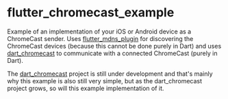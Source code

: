 # flutter_chromecast_example

Example of an implementation of your iOS or Android device as a ChromeCast sender. Uses [flutter_mdns_plugin](https://github.com/terrabythia/flutter_mdns_plugin) for discovering the ChromeCast devices (because this cannot be done purely in Dart) and uses [dart_chromecast](https://github.com/terrabythia/dart_chromecast) to communicate with a connected ChromeCast (purely in Dart).

The [dart_chromecast](https://github.com/terrabythia/dart_chromecast) project is still under development and that's mainly why this example is also still very simple, but as the dart_chromecast project grows, so will this example implementation of it.
